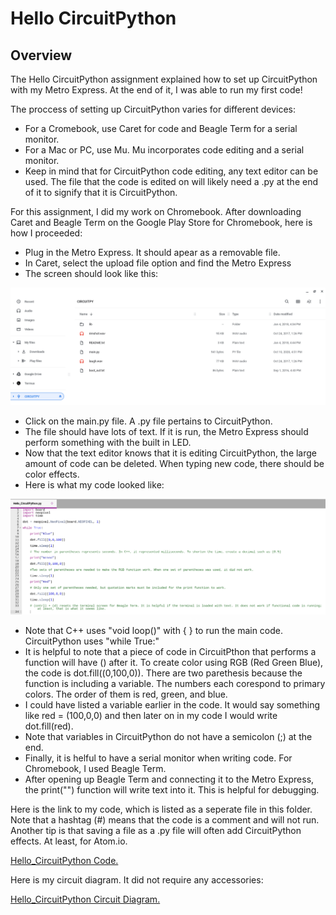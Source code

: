 # Hello CircuitPython
## Overview

The Hello CircuitPython assignment explained how to set up CircuitPython with my Metro Express. At the end of it, I was able to run my first code!

The proccess of setting up CircuitPython varies for different devices:

* For a Cromebook, use Caret for code and Beagle Term for a serial monitor.
* For a Mac or PC, use Mu. Mu incorporates code editing and a serial monitor.
* Keep in mind that for CircuitPython code editing, any text editor can be used. The file that the code is edited on will likely need a .py at the end of it to signify that it is CircuitPython.

For this assignment, I did my work on Chromebook. After downloading Caret and Beagle Term on the Google Play Store for Chromebook, here is how I proceeded:

* Plug in the Metro Express. It should apear as a removable file. 
* In Caret, select the upload file option and find the Metro Express
* The screen should look like this:

![Metro Express Pop-Up](/Hello_CircuitPython/Luke-Engineering_III-Metro_Express_Pop_Up.png)

* Click on the main.py file. A .py file pertains to CircuitPython.
* The file should have lots of text. If it is run, the Metro Express should perform something with the built in LED.
* Now that the text editor knows that it is editing CircuitPython, the large amount of code can be deleted. When typing new code, there should be color effects.
* Here is what my code looked like: 

![Hello_CircuitPython Code Screenshot](/Hello_CircuitPython/Luke-Engineering_III-Hello_CircuitPython_Screenshot.png)

* Note that C++ uses "void loop()" with { } to run the main code. CircuitPython uses  "while True:" 
* It is helpful to note that a piece of code in CircuitPthon that performs a function will have () after it. To create color using RGB (Red Green Blue), the code is dot.fill((0,100,0)). There are two parethesis because the function is including a variable. The numbers each corespond to primary colors. The order of them is red, green, and blue.
* I could have listed a variable earlier in the code. It would say something like red = (100,0,0) and then later on in my code I would write dot.fill(red).
* Note that variables in CircuitPython do not have a semicolon (;) at the end.
* Finally, it is helful to have a serial monitor when writing code. For Chromebook, I used Beagle Term.
* After opening up Beagle Term and connecting it to the Metro Express, the print("") function will write text into it. This is helpful for debugging. 

Here is the link to my code, which is listed as a seperate file in this folder. Note that a hashtag (#) means that the code is a comment and will not run. Another tip is that saving a file as a .py file will often add CircuitPython effects. At least, for Atom.io.

[Hello_CircuitPython Code.](/Hello_CircuitPython/Luke-Engineering_III-Hello_CircuitPython.py)

Here is my circuit diagram. It did not require any accessories:

[Hello_CircuitPython Circuit Diagram.](/Hello_CircuitPython/Luke-Engineering_III-Hello_CircuitPython_Circuit_Diagram.pdf)
